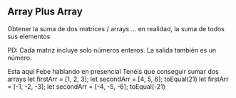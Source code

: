 ## Array Plus Array 
Obtener la suma de dos matrices / arrays ... en realidad, la suma de todos sus elementos

PD: Cada matriz incluye solo números enteros. La salida también es un número.

Esta aquí Febe hablando en presencial
Tenéis que conseguir sumar dos arrays
let firstArr = [1, 2, 3];
        let secondArr = [4, 5, 6];
toEqual(21)
let firstArr = [-1, -2, -3];
        let secondArr = [-4, -5, -6];
toEqual(-21)
